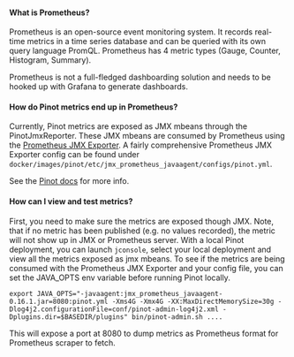 #### What is Prometheus?

Prometheus is an open-source event monitoring system. It records real-time metrics in a time series database and can be queried with its own query language PromQL. Prometheus has 4 metric types (Gauge, Counter, Histogram, Summary).

Prometheus is not a full-fledged dashboarding solution and needs to be hooked up with Grafana to generate dashboards. 

#### How do Pinot metrics end up in Prometheus?

Currently, Pinot metrics are exposed as JMX mbeans through the PinotJmxReporter. These JMX mbeans are consumed by Prometheus using the [Prometheus JMX Exporter](https://github.com/prometheus/jmx_exporter). A fairly comprehensive Prometheus JMX Exporter config can be found under `docker/images/pinot/etc/jmx_prometheus_javaagent/configs/pinot.yml`.

See the [Pinot docs](https://docs.pinot.apache.org/operators/operating-pinot/monitoring) for more info.

#### How can I view and test metrics?

First, you need to make sure the metrics are exposed though JMX. Note, that if no metric has been published (e.g. no values recorded), the metric will not show up in JMX or Prometheus server.
With a local Pinot deployment, you can launch `jconsole`, select your local deployment and view all the metrics exposed as jmx mbeans. To see if the metrics are being consumed with the Prometheus JMX Exporter and your config file, you can set the JAVA_OPTS env variable before running Pinot locally.

`export JAVA_OPTS="-javaagent:jmx_prometheus_javaagent-0.16.1.jar=8080:pinot.yml -Xms4G -Xmx4G -XX:MaxDirectMemorySize=30g -Dlog4j2.configurationFile=conf/pinot-admin-log4j2.xml -Dplugins.dir=$BASEDIR/plugins"
bin/pinot-admin.sh ....
`

This will expose a port at 8080 to dump metrics as Prometheus format for Prometheus scraper to fetch.
